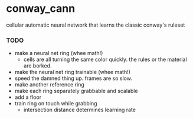 # conway_cann

cellular automatic neural network that learns the classic conway's ruleset


### TODO

- make a neural net ring (whee math!)
    - cells are all turning the same color quickly. the rules or the material are borked.
- make the neural net ring trainable (whee math!)
- speed the damned thing up. frames are so slow.
- make another reference ring
- make each ring separately grabbable and scalable
- add a floor
- train ring on touch while grabbing
    - intersection distance determines learning rate